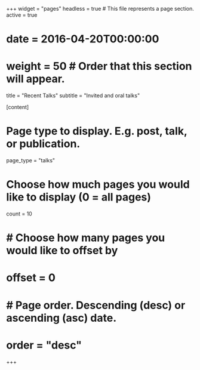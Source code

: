 +++
widget = "pages"
headless = true  # This file represents a page section.
active = true
# date = 2016-04-20T00:00:00
# weight = 50  # Order that this section will appear.

title = "Recent Talks"
subtitle = "Invited and oral talks"


[content]
  # Page type to display. E.g. post, talk, or publication.
  page_type = "talks"

  # Choose how much pages you would like to display (0 = all pages)
  count = 10
  
  # # Choose how many pages you would like to offset by
  # offset = 0
  # 
  # # Page order. Descending (desc) or ascending (asc) date.
  # order = "desc"
+++